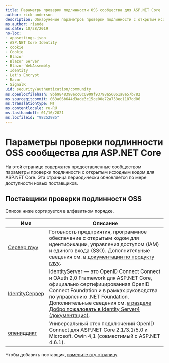 ```yaml
---
title: Параметры проверки подлинности OSS сообщества для ASP.NET Core
author: rick-anderson
description: Обнаружение параметров проверки подлинности с открытым исходным кодом для ASP.NET Core.
ms.author: riande
ms.date: 10/28/2019
no-loc:
- appsettings.json
- ASP.NET Core Identity
- cookie
- Cookie
- Blazor
- Blazor Server
- Blazor WebAssembly
- Identity
- Let's Encrypt
- Razor
- SignalR
uid: security/authentication/community
ms.openlocfilehash: 9bb9848398ecc0c0909f93798a56061a8e57b782
ms.sourcegitcommit: 063a06b644d3ade3c15ce00e72a758ec1187dd06
ms.translationtype: MT
ms.contentlocale: ru-RU
ms.lasthandoff: 01/16/2021
ms.locfileid: "98252985"
---
```

# <a name="community-oss-authentication-options-for-aspnet-core"></a>Параметры проверки подлинности OSS сообщества для ASP.NET Core

На этой странице содержатся предоставленные сообществом параметры проверки подлинности с открытым исходным кодом для ASP.NET Core. Эта страница периодически обновляется по мере доступности новых поставщиков.

## <a name="oss-authentication-providers"></a>Поставщики проверки подлинности OSS

Список ниже сортируется в алфавитном порядке.

| Имя | Описание |
| ---- | ----------- |
| [Сервер глуу](https://gluu.org/) | Готовность предприятия, программное обеспечение с открытым кодом для идентификации, управления доступом (IAM) и единого входа (SSO). Дополнительные сведения см. в [документации по продукту глуу](https://gluu.org/docs/). |
| [IdentityСервер](https://identityserver.io/) | IdentityServer — это OpenID Connect Connect и OAuth 2,0 Framework для ASP.NET Core, официально сертифицированная OpenID Connect Foundation и в рамках руководства по управлению .NET Foundation. Дополнительные сведения см. [в разделе Добро пожаловать в Identity Server4 (документация)](https://identityserver4.readthedocs.io/en/latest/). |
| [опениддикт](https://github.com/openiddict/openiddict-core) | Универсальный стек подключений OpenID Connect для ASP.NET Core 2.1/3.1/5.0 и Microsoft. Owin 4,1 (совместимый с ASP.NET 4.6.1). |

Чтобы добавить поставщик, [измените эту страницу](https://github.com/login?return_to=https%3A%2F%2Fgithub.com%2Faspnet%2FDocs%2Fedit%2Fmaster%2Faspnetcore%2Fsecurity%2Fauthentication%2Fcommunity.md).
